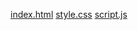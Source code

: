 [index.html](https://github.com/user-attachments/files/21907444/index.html)
[style.css](https://github.com/user-attachments/files/21907448/style.css)
[script.js](https://github.com/user-attachments/files/21907451/script.js)
